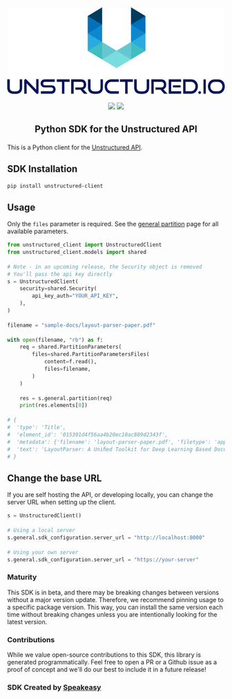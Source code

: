 <h3 align="center">
  <img
    src="https://raw.githubusercontent.com/Unstructured-IO/unstructured/main/img/unstructured_logo.png"
    height="200"
  >
</h3>

<div align="center">
    <a href="https://speakeasyapi.dev/"><img src="https://custom-icon-badges.demolab.com/badge/-Built%20By%20Speakeasy-212015?style=for-the-badge&logoColor=FBE331&logo=speakeasy&labelColor=545454" /></a>
    <a href="https://github.com/Unstructured-IO/unstructured-client.git/actions"><img src="https://img.shields.io/github/actions/workflow/status/speakeasy-sdks/bolt-php/speakeasy_sdk_generation.yml?style=for-the-badge" /></a>
</div>

<h2 align="center">
  <p>Python SDK for the Unstructured API</p>
</h2>

This is a Python client for the [Unstructured API](https://unstructured-io.github.io/unstructured/api.html). 

<!-- Start SDK Installation -->
## SDK Installation

```bash
pip install unstructured-client
```
<!-- End SDK Installation -->

## Usage
Only the `files` parameter is required. See the [general partition](docs/sdks/general/README.md) page for all available parameters. 

```python
from unstructured_client import UnstructuredClient
from unstructured_client.models import shared

# Note - in an upcoming release, the Security object is removed
# You'll pass the api key directly
s = UnstructuredClient(
    security=shared.Security(
        api_key_auth="YOUR_API_KEY",
    ),
)

filename = "sample-docs/layout-parser-paper.pdf"

with open(filename, "rb") as f:
    req = shared.PartitionParameters(
        files=shared.PartitionParametersFiles(
            content=f.read(),
            files=filename,
        )
    )
    
    res = s.general.partition(req)
    print(res.elements[0])

# {
#  'type': 'Title',
#  'element_id': '015301d4f56aa4b20ec10ac889d2343f',
#  'metadata': {'filename': 'layout-parser-paper.pdf', 'filetype': 'application/pdf', 'page_number': 1},
#  'text': 'LayoutParser: A Uniﬁed Toolkit for Deep Learning Based Document Image Analysis'
# }
```

## Change the base URL

If you are self hosting the API, or developing locally, you can change the server URL when setting up the client.

```python
s = UnstructuredClient()

# Using a local server
s.general.sdk_configuration.server_url = "http://localhost:8000"

# Using your own server
s.general.sdk_configuration.server_url = "https://your-server"
```

<!-- Start Dev Containers -->

<!-- End Dev Containers -->




<!-- No SDK Example Usage -->

<!-- No SDK Available Operations -->

<!-- No Pagination -->

<!-- Placeholder for Future Speakeasy SDK Sections -->

### Maturity

This SDK is in beta, and there may be breaking changes between versions without a major version update. Therefore, we recommend pinning usage
to a specific package version. This way, you can install the same version each time without breaking changes unless you are intentionally
looking for the latest version.

### Contributions

While we value open-source contributions to this SDK, this library is generated programmatically.
Feel free to open a PR or a Github issue as a proof of concept and we'll do our best to include it in a future release!

### SDK Created by [Speakeasy](https://docs.speakeasyapi.dev/docs/using-speakeasy/client-sdks)
